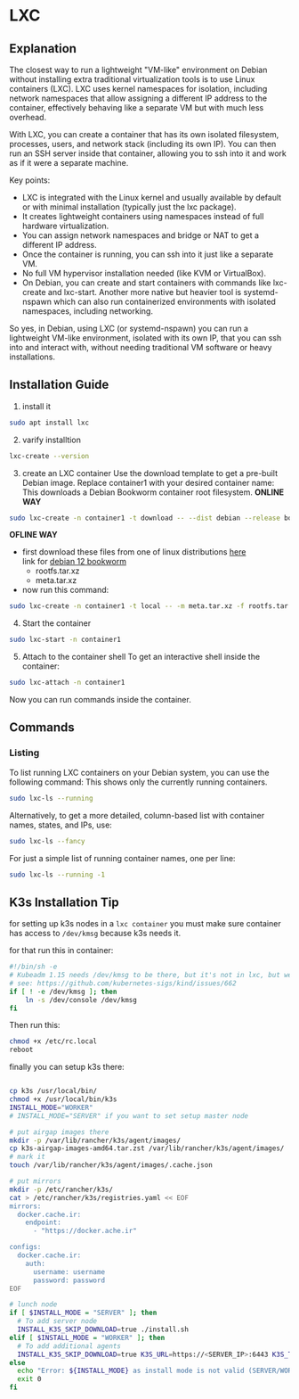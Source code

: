 # LXC


## Explanation
The closest way to run a lightweight "VM-like" environment on Debian without installing extra traditional virtualization tools is to use Linux containers (LXC). LXC uses kernel namespaces for isolation, including network namespaces that allow assigning a different IP address to the container, effectively behaving like a separate VM but with much less overhead.

With LXC, you can create a container that has its own isolated filesystem, processes, users, and network stack (including its own IP). You can then run an SSH server inside that container, allowing you to ssh into it and work as if it were a separate machine.

Key points:
  - LXC is integrated with the Linux kernel and usually available by default or with minimal installation (typically just the lxc package).
  - It creates lightweight containers using namespaces instead of full hardware virtualization.
  - You can assign network namespaces and bridge or NAT to get a different IP address.
  - Once the container is running, you can ssh into it just like a separate VM.
  - No full VM hypervisor installation needed (like KVM or VirtualBox).
  - On Debian, you can create and start containers with commands like lxc-create and lxc-start.
Another more native but heavier tool is systemd-nspawn which can also run containerized environments with isolated namespaces, including networking.

So yes, in Debian, using LXC (or systemd-nspawn) you can run a lightweight VM-like environment, isolated with its own IP, that you can ssh into and interact with, without needing traditional VM software or heavy installations.


## Installation Guide
1. install it 
```bash
sudo apt install lxc
```

2. varify installtion
```bash
lxc-create --version
```

3. create an LXC container
Use the download template to get a pre-built Debian image. Replace container1 with your desired container name:
This downloads a Debian Bookworm container root filesystem.
**ONLINE WAY**
```bash
sudo lxc-create -n container1 -t download -- --dist debian --release bookworm --arch amd64
```

**OFLINE WAY**
- first download these files from one of linux distributions 
[here](https://images.linuxcontainers.org/images)\
link for [debian 12 bookworm](https://images.linuxcontainers.org/images/debian/bookworm/)
    - rootfs.tar.xz
    - meta.tar.xz
- now run this command:
```bash
sudo lxc-create -n container1 -t local -- -m meta.tar.xz -f rootfs.tar.xz
```


4. Start the container
```bash
sudo lxc-start -n container1
```

5. Attach to the container shell
To get an interactive shell inside the container:
```bash
sudo lxc-attach -n container1
```
Now you can run commands inside the container.


## Commands

### Listing
To list running LXC containers on your Debian system, you can use the following command:
This shows only the currently running containers.
```bash
sudo lxc-ls --running
```

Alternatively, to get a more detailed, column-based list with container names, states, and IPs, use:
```bash
sudo lxc-ls --fancy
```

For just a simple list of running container names, one per line:
```bash
sudo lxc-ls --running -1
```

## K3s Installation Tip
for setting up k3s nodes in a `lxc container` you must make sure container has access to `/dev/kmsg` because k3s needs it. 

for that run this in container:
```bash
#!/bin/sh -e
# Kubeadm 1.15 needs /dev/kmsg to be there, but it's not in lxc, but we can just use /dev/console instead
# see: https://github.com/kubernetes-sigs/kind/issues/662
if [ ! -e /dev/kmsg ]; then
    ln -s /dev/console /dev/kmsg
fi
```

Then run this:
```bash
chmod +x /etc/rc.local
reboot
```

finally you can setup k3s there:
```bash

cp k3s /usr/local/bin/
chmod +x /usr/local/bin/k3s
INSTALL_MODE="WORKER"
# INSTALL_MODE="SERVER" if you want to set setup master node

# put airgap images there
mkdir -p /var/lib/rancher/k3s/agent/images/
cp k3s-airgap-images-amd64.tar.zst /var/lib/rancher/k3s/agent/images/
# mark it
touch /var/lib/rancher/k3s/agent/images/.cache.json

# put mirrors
mkdir -p /etc/rancher/k3s/
cat > /etc/rancher/k3s/registries.yaml << EOF
mirrors:
  docker.cache.ir:
    endpoint:
      - "https://docker.ache.ir"

configs:
  docker.cache.ir:
    auth:
      username: username
      password: password
EOF

# lunch node
if [ $INSTALL_MODE = "SERVER" ]; then
  # To add server node
  INSTALL_K3S_SKIP_DOWNLOAD=true ./install.sh
elif [ $INSTALL_MODE = "WORKER" ]; then
  # To add additional agents
  INSTALL_K3S_SKIP_DOWNLOAD=true K3S_URL=https://<SERVER_IP>:6443 K3S_TOKEN=<YOUR_TOKEN> ./install.sh
else
  echo "Error: ${INSTALL_MODE} as install mode is not valid (SERVER/WORKER) valid options"
  exit 0
fi
```